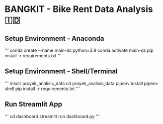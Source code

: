 # BANGKIT - Bike Rent Data Analysis 🇮🇩

## Setup Environment - Anaconda
'''
conda create --name main-ds python=3.9
conda activate main-ds
pip install -r requirements.txt
'''

## Setup Environment - Shell/Terminal
'''
mkdir proyek_analisis_data
cd proyek_analisis_data
pipenv install
pipenv shell
pip install -r requirements.txt
'''

## Run Streamlit App
'''
cd dashboard
streamlit run dashboard.py
'''

